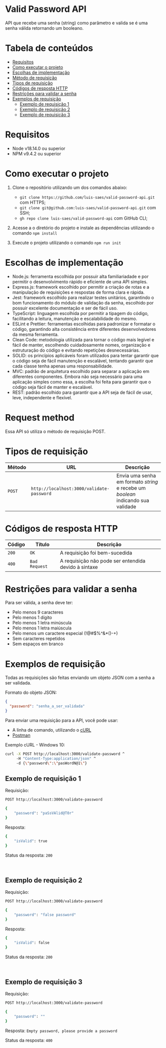 # Valid Password API

API que recebe uma senha (string) como parâmetro e valida se é uma senha válida retornando um booleano.

# Tabela de conteúdos

- [Requisitos](#requisitos)
- [Como executar o projeto](#como-executar-o-projeto)
- [Escolhas de implementação](#escolhas-de-implementação)
- [Método de requisição](#método-de-requisição)
- [Tipos de requisição](#tipos-de-requisição)
- [Códigos de resposta HTTP](#códigos-de-resposta-http)
- [Restrições para validar a senha](#restrições-para-validar-a-senha)
- [Exemplos de requisição](#exemplos-de-requisição)
  - [Exemplo de requisição 1](#exemplo-de-requisição-1)
  - [Exemplo de requisição 2](#exemplo-de-requisição-2)
  - [Exemplo de requisição 3](#exemplo-de-requisição-3)

# Requisitos

- Node v18.14.0 ou superior
- NPM v9.4.2 ou superior

# Como executar o projeto

1. Clone o repositório utilizando um dos comandos abaixo:

   - `git clone https://github.com/luis-saes/valid-password-api.git` com HTTPS;
   - `git clone git@github.com:luis-saes/valid-password-api.git` com SSH;
   - `gh repo clone luis-saes/valid-password-api` com GitHub CLI;

2. Acesse a o diretório do projeto e instale as dependências utilizando o comando `npm install`

3. Execute o projeto utilizando o comando `npm run init`

# Escolhas de implementação

- Node.js: ferramenta escolhida por possuir alta familiariadade e por permitir o desenvolvimento rápido e eficiente de uma API simples.
- Express.js: framework escolhido por permitir a criação de rotas e a manipulação de requisições e respostas de forma clara e rápida.
- Jest: framework escolhido para realizar testes unitários, garantindo o bom funcionamento do módulo de validação da senha, escolhido por possuir excelente documentação e ser de fácil uso.
- TypeScript: linguagem escolhida por permitir a tipagem do código, facilitando a leitura, manutenção e escalabilidade do mesmo.
- ESLint e Prettier: ferramentas escolhidas para padronizar e formatar o código, garantindo alta consistência entre diferentes desenvolvedores da mesma ferramenta.
- Clean Code: metodologia utilizada para tornar o código mais legível e fácil de manter, escolhendo cuidadosamente nomes, organização e estruturação do código e evitando repetições desnecessárias.
- SOLID: os princípios aplicáveis foram utilizados para tentar garantir que o código seja de fácil manutenção e escalável, tentando garantir que cada classe tenha apenas uma responsabilidade.
- MVC: padrão de arquitetura escolhido para separar a aplicação em diferentes componentes. Embora não seja necessário para uma aplicação simples como essa, a escolha foi feita para garantir que o código seja fácil de manter e escalável.
- REST: padrão escolhido para garantir que a API seja de fácil de usar, leve, independente e flexível.

# Request method

Essa API só utiliza o método de requisição POST.

# Tipos de requisição

| Método | URL                                       | Descrição                                                                        |
| ------ | ----------------------------------------- | -------------------------------------------------------------------------------- |
| `POST` | `http://localhost:3000/validate-password` | Envia uma senha em formato _string_ e recebe um _boolean_ indicando sua validade |

# Códigos de resposta HTTP

| Código | Título        | Descrição                                            |
| ------ | ------------- | ---------------------------------------------------- |
| `200`  | `OK`          | A requisição foi bem-sucedida                        |
| `400`  | `Bad Request` | A requisição não pode ser entendida devido à sintaxe |

# Restrições para validar a senha

Para ser válida, a senha deve ter:

- Pelo menos 9 caracteres
- Pelo menos 1 dígito
- Pelo menos 1 letra minúscula
- Pelo menos 1 letra maiúscula
- Pelo menos um caractere especial (!@#$%^&\*()-+)
- Sem caracteres repetidos
- Sem espaços em branco

# Exemplos de requisição

Todas as requisições são feitas enviando um objeto JSON com a senha a ser validada.

Formato do objeto JSON:

```json
{
  "password": "senha_a_ser_validada"
}
```

Para enviar uma requisição para a API, você pode usar:

- A linha de comando, utilizando o [cURL](https://curl.se/)
- [Postman](https://www.postman.com/)

Exemplo cURL - Windows 10:

```bash
curl -X POST http://localhost:3000/validate-password ^
     -H "Content-Type:application/json" ^
     -d {\"password\":\"pasWordN@1\"}
```

## Exemplo de requisição 1

Requisição:

```bash
POST http://localhost:3000/validate-password

{
    "password": "paSsVAlid@T0r"
}
```

Resposta:

```bash
{
    "isValid": true
}
```

Status da resposta: `200`

<br>

## Exemplo de requisição 2

Requisição:

```bash
POST http://localhost:3000/validate-password

{
    "password": "false password"
}
```

Resposta:

```bash
{
    "isValid": false
}
```

Status da resposta: `200`

<br>

## Exemplo de requisição 3

Requisição:

```bash
POST http://localhost:3000/validate-password

{
    "password": ""
}
```

Resposta: `Empty password, please provide a password`

Status da resposta: `400`
